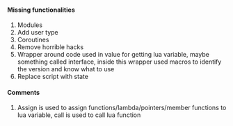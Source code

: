 #### Missing functionalities

1. Modules
3. Add user type
4. Coroutines
5. Remove horrible hacks
8. Wrapper around code used in value for getting lua variable, maybe something called interface, inside this wrapper used macros to identify the version and know what to use
9. Replace script with state
#### Comments

1. Assign is used to assign functions/lambda/pointers/member functions to lua variable, call is used to call lua function